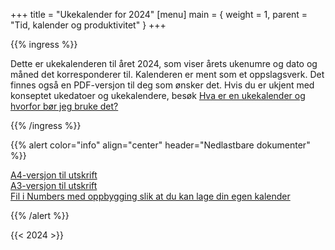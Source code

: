+++
title = "Ukekalender for 2024"
[menu]
main = { weight = 1, parent = "Tid, kalender og produktivitet" }
+++

<!-- markdownlint-disable MD033 -->

{{% ingress %}}

Dette er ukekalenderen til året 2024, som viser årets ukenumre og dato og måned det korresponderer
til. Kalenderen er ment som et oppslagsverk. Det finnes også en PDF-versjon til deg som ønsker det.
Hvis du er ukjent med konseptet ukedatoer og ukekalendere, besøk
<a href="../ukekalender">Hva er en ukekalender og hvorfor bør jeg bruke det?</a>

{{% /ingress %}}

{{% alert color="info" align="center" header="Nedlastbare dokumenter"
%}}

<a href="a4.pdf">A4-versjon til utskrift</a><br>
<a href="a3.pdf">A3-versjon til utskrift</a><br>
<a href="numbers.numbers">Fil i Numbers med oppbygging slik at du kan lage din egen kalender</a>

{{% /alert %}}

{{< 2024 >}}
